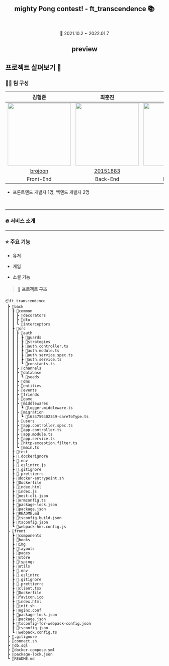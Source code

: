 <h2 align=center > mighty Pong contest! - ft_transcendence 📚 </h2>
</br>

<p align=center> 📆 2021.10.2 ~ 2022.01.7</p>

<h2 align=center>preview</h2>

## 프로젝트 살펴보기 🔎
### 🙎‍♂️ 팀 구성 
|김형준|최훈진|조영록|
| :---: | :---: | :---: |
|<img src=https://github.com/brojoon.png width=200 height=200 />|<img src=https://github.com/20151883.png width=200 height=200 />|<img src=https://github.com/oddczv1.png width=200 height=200 />|
|[brojoon](https://github.com/brojoon)|[20151883](https://github.com/20151883)|[oddczv1](https://github.com/oddczv1)|
|Front-End|Back-End|Back-End|

- 프론트엔드 개발자 1명, 백엔드 개발자 2명

<br>
<hr/>

### 🔥 서비스 소개
#### 


<hr/>

### ⭐️  주요 기능
 - 유저
 
 - 게임

 - 소셜 기능



> #### 📁 프로젝트 구조
```
📦ft_transcendence
 ┣ 📂back
 ┃ ┣ 📂common
 ┃ ┃ ┣ 📂decorators
 ┃ ┃ ┣ 📂dto
 ┃ ┃ ┗ 📂interceptors
 ┃ ┣ 📂src
 ┃ ┃ ┣ 📂auth
 ┃ ┃ ┃ ┣ 📂guards
 ┃ ┃ ┃ ┣ 📂strategies
 ┃ ┃ ┃ ┣ 📜auth.controller.ts
 ┃ ┃ ┃ ┣ 📜auth.module.ts
 ┃ ┃ ┃ ┣ 📜auth.service.spec.ts
 ┃ ┃ ┃ ┣ 📜auth.service.ts
 ┃ ┃ ┃ ┗ 📜constants.ts
 ┃ ┃ ┣ 📂channels
 ┃ ┃ ┣ 📂database
 ┃ ┃ ┃ ┗ 📂seeds
 ┃ ┃ ┣ 📂dms
 ┃ ┃ ┣ 📂entities
 ┃ ┃ ┣ 📂events
 ┃ ┃ ┣ 📂friends
 ┃ ┃ ┣ 📂game
 ┃ ┃ ┣ 📂middlewares
 ┃ ┃ ┃ ┗ 📜logger.middleware.ts
 ┃ ┃ ┣ 📂migration
 ┃ ┃ ┃ ┗ 📜1634759402349-careToType.ts
 ┃ ┃ ┣ 📂users
 ┃ ┃ ┣ 📜app.controller.spec.ts
 ┃ ┃ ┣ 📜app.controller.ts
 ┃ ┃ ┣ 📜app.module.ts
 ┃ ┃ ┣ 📜app.service.ts
 ┃ ┃ ┣ 📜http-exception.filter.ts
 ┃ ┃ ┗ 📜main.ts
 ┃ ┣ 📂test
 ┃ ┣ 📜.dockerignore
 ┃ ┣ 📜.env
 ┃ ┣ 📜.eslintrc.js
 ┃ ┣ 📜.gitignore
 ┃ ┣ 📜.prettierrc
 ┃ ┣ 📜docker-entrypoint.sh
 ┃ ┣ 📜Dockerfile
 ┃ ┣ 📜index.html
 ┃ ┣ 📜index.js
 ┃ ┣ 📜nest-cli.json
 ┃ ┣ 📜ormconfig.ts
 ┃ ┣ 📜package-lock.json
 ┃ ┣ 📜package.json
 ┃ ┣ 📜README.md
 ┃ ┣ 📜tsconfig.build.json
 ┃ ┣ 📜tsconfig.json
 ┃ ┗ 📜webpack-hmr.config.js
 ┣ 📂front
 ┃ ┣ 📂components
 ┃ ┣ 📂hooks
 ┃ ┣ 📂img
 ┃ ┣ 📂layouts
 ┃ ┣ 📂pages
 ┃ ┣ 📂store
 ┃ ┣ 📂typings
 ┃ ┣ 📂utils
 ┃ ┣ 📜.env
 ┃ ┣ 📜.eslintrc
 ┃ ┣ 📜.gitignore
 ┃ ┣ 📜.prettierrc
 ┃ ┣ 📜client.tsx
 ┃ ┣ 📜Dockerfile
 ┃ ┣ 📜favicon.ico
 ┃ ┣ 📜index.html
 ┃ ┣ 📜init.sh
 ┃ ┣ 📜nginx.conf
 ┃ ┣ 📜package-lock.json
 ┃ ┣ 📜package.json
 ┃ ┣ 📜tsconfig-for-webpack-config.json
 ┃ ┣ 📜tsconfig.json
 ┃ ┗ 📜webpack.config.ts
 ┣ 📜.gitignore
 ┣ 📜connect.sh
 ┣ 📜db.sql
 ┣ 📜docker-compose.yml
 ┣ 📜package-lock.json
 ┗ 📜README.md
 ```
